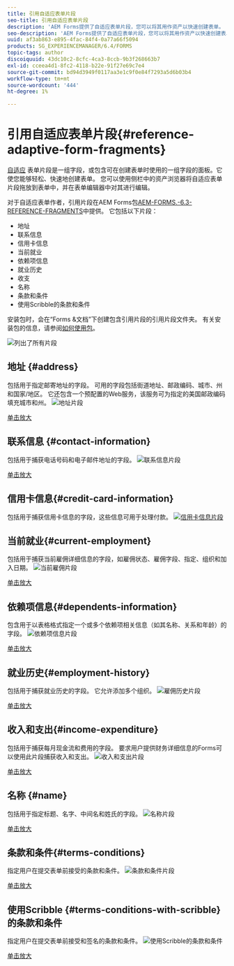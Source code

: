 ```yaml
---
title: 引用自适应表单片段
seo-title: 引用自适应表单片段
description: 'AEM Forms提供了自适应表单片段，您可以将其用作资产以快速创建表单。 '
seo-description: 'AEM Forms提供了自适应表单片段，您可以将其用作资产以快速创建表单。 '
uuid: af3ab863-e895-4fac-84f4-0a77a66f5094
products: SG_EXPERIENCEMANAGER/6.4/FORMS
topic-tags: author
discoiquuid: 43dc10c2-8cfc-4ca3-8ccb-9b3f268663b7
exl-id: cceea4d1-8fc2-4118-b22e-91f27e69c7e4
source-git-commit: bd94d3949f0117aa3e1c9f0e84f7293a5d6b03b4
workflow-type: tm+mt
source-wordcount: '444'
ht-degree: 1%

---
```


# 引用自适应表单片段{#reference-adaptive-form-fragments}

[自适应](/help/forms/using/adaptive-form-fragments.md) 表单片段是一组字段，或包含可在创建表单时使用的一组字段的面板。它使您能够轻松、快速地创建表单。 您可以使用侧栏中的资产浏览器将自适应表单片段拖放到表单中，并在表单编辑器中对其进行编辑。

对于自适应表单作者，引用片段在AEM Forms包[AEM-FORMS.-6.3-REFERENCE-FRAGMENTS](https://www.adobeaemcloud.com/content/marketplace/marketplaceProxy.html?packagePath=/content/companies/public/adobe/packages/cq630/fd/AEM-FORMS-6.3-REFERENCE-FRAGMENTS)中提供。 它包括以下片段：

* 地址
* 联系信息
* 信用卡信息
* 当前就业
* 依赖项信息
* 就业历史
* 收支
* 名称
* 条款和条件
* 使用Scribble的条款和条件

安装包时，会在“Forms &amp;文档”下创建包含引用片段的引用片段文件夹。 有关安装包的信息，请参阅[如何使用包](/help/sites-administering/package-manager.md)。

![列出了所有片段](assets/ootb-frags.png)

## 地址 {#address}

包括用于指定邮寄地址的字段。 可用的字段包括街道地址、邮政编码、城市、州和国家/地区。 它还包含一个预配置的Web服务，该服务可为指定的美国邮政编码填充城市和州。
![地址片段](assets/address.png)

[单击放大](assets/address.png)

## 联系信息 {#contact-information}

包括用于捕获电话号码和电子邮件地址的字段。
![联系信息片段](assets/contact-info.png)

[单击放大](assets/contact-info-1.png)

## 信用卡信息{#credit-card-information}

包括用于捕获信用卡信息的字段，这些信息可用于处理付款。
[ ![信用卡信息片段](assets/cc-info.png)](assets/cc-info-1.png)

## 当前就业{#current-employment}

包括用于捕获当前雇佣详细信息的字段，如雇佣状态、雇佣字段、指定、组织和加入日期。
![当前雇佣片段](assets/current-emp.png)

[单击放大](assets/current-emp-1.png)

## 依赖项信息{#dependents-information}

包含用于以表格格式指定一个或多个依赖项相关信息（如其名称、关系和年龄）的字段。
![依赖项信息片段](assets/dependents-info.png)

[单击放大](assets/dependents-info-1.png)

## 就业历史{#employment-history}

包括用于捕获就业历史的字段。 它允许添加多个组织。
![雇佣历史片段](assets/emp-history.png)

[单击放大](assets/emp-history-1.png)

## 收入和支出{#income-expenditure}

包括用于捕获每月现金流和费用的字段。 要求用户提供财务详细信息的Forms可以使用此片段捕获收入和支出。
![收入和支出片段](assets/income.png)

[单击放大](assets/income-1.png)

## 名称 {#name}

包括用于指定标题、名字、中间名和姓氏的字段。
![名称片段](assets/name.png)

[单击放大](assets/name-1.png)

## 条款和条件{#terms-conditions}

指定用户在提交表单前接受的条款和条件。
![条款和条件片段](assets/tnc.png)

[单击放大](assets/tnc-1.png)

## 使用Scribble {#terms-conditions-with-scribble}的条款和条件

指定用户在提交表单前接受和签名的条款和条件。
![使用Scribble的条款和条件](assets/tnc-scribble.png)

[单击放大](assets/tnc-scribble-1.png)
